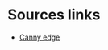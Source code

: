 # Sources links
* [Canny edge](https://reader.elsevier.com/reader/sd/pii/S1877050910005442?token=565399FFD2C88A45851380E3B9B3C7567D1054E335197A3B7101444BF93411F7101FB6A46BC5E47C3EF028E83BB76B43&originRegion=eu-west-1&originCreation=20211129093042)
